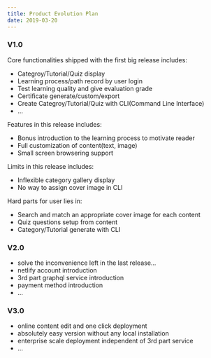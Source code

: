 ```yaml
---
title: Product Evolution Plan
date: 2019-03-20
---
```


### V1.0

Core functionalities shipped with the first big release includes:

* Categroy/Tutorial/Quiz display
* Learning process/path record by user login
* Test learning quality and give evaluation grade
* Certificate generate/custom/export
* Create Categroy/Tutorial/Quiz with CLI(Command Line Interface)
* ...


Features in this release includes:

* Bonus introduction to the learning process to motivate reader
* Full customization of content(text, image)
* Small screen browsering support


Limits in this release includes:

* Inflexible category gallery display
* No way to assign cover image in CLI


Hard parts for user lies in:

* Search and match an appropriate cover image for each content
* Quiz questions setup from content
* Category/Tutorial generate with CLI


### V2.0

* solve the inconvenience left in the last release...
* netlify account introduction
* 3rd part graphql service introduction
* payment method introduction
* ...

### V3.0

* online content edit and one click deployment
* absolutely easy version without any local installation
* enterprise scale deployment independent of 3rd part service
* ...